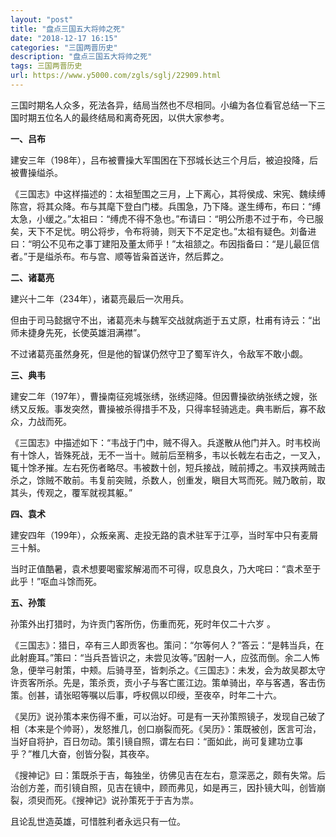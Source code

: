 ```yaml
---
layout: "post"
title: "盘点三国五大将帅之死"
date: "2018-12-17 16:15"
categories: "三国两晋历史"
description: "盘点三国五大将帅之死"
tags: 三国两晋历史
url: https://www.y5000.com/zgls/sglj/22909.html
---
```






三国时期名人众多，死法各异，结局当然也不尽相同。小编为各位看官总结一下三国时期五位名人的最终结局和离奇死因，以供大家参考。

**一、吕布**

建安三年（198年），吕布被曹操大军围困在下邳城长达三个月后，被迫投降，后被曹操缢杀。

《三国志》中这样描述的：太祖堑围之三月，上下离心，其将侯成、宋宪、魏续缚陈宫，将其众降。布与其麾下登白门楼。兵围急，乃下降。遂生缚布，布曰：“缚太急，小缓之。”太祖曰：“缚虎不得不急也。”布请曰：“明公所患不过于布，今已服矣，天下不足忧。明公将步，令布将骑，则天下不足定也。”太祖有疑色。刘备进曰：“明公不见布之事丁建阳及董太师乎！”太祖颔之。布因指备曰：“是儿最叵信者。”于是缢杀布。布与宫、顺等皆枭首送许，然后葬之。

**二、诸葛亮**

建兴十二年（234年），诸葛亮最后一次用兵。

但由于司马懿据守不出，诸葛亮未与魏军交战就病逝于五丈原，杜甫有诗云：“出师未捷身先死，长使英雄泪满襟”。

不过诸葛亮虽然身死，但是他的智谋仍然守卫了蜀军许久，令敌军不敢小觑。

**三、典韦**

建安二年（197年），曹操南征宛城张绣，张绣迎降。但因曹操欲纳张绣之嫂，张绣又反叛。事发突然，曹操被杀得措手不及，只得率轻骑逃走。典韦断后，寡不敌众，力战而死。

《三国志》中描述如下：“韦战于门中，贼不得入。兵遂散从他门并入。时韦校尚有十馀人，皆殊死战，无不一当十。贼前后至稍多，韦以长戟左右击之，一叉入，辄十馀矛摧。左右死伤者略尽。韦被数十创，短兵接战，贼前搏之。韦双挟两贼击杀之，馀贼不敢前。韦复前突贼，杀数人，创重发，瞋目大骂而死。贼乃敢前，取其头，传观之，覆军就视其躯。”

**四、袁术**

建安四年（199年），众叛亲离、走投无路的袁术驻军于江亭，当时军中只有麦屑三十斛。

当时正值酷暑，袁术想要喝蜜浆解渴而不可得，叹息良久，乃大咤曰：“袁术至于此乎！”呕血斗馀而死。

**五、孙策**

孙策外出打猎时，为许贡门客所伤，伤重而死，死时年仅二十六岁 。

《三国志》：猎日，卒有三人即贡客也。策问：“尔等何人？”答云：“是韩当兵，在此射鹿耳。”策曰：“当兵吾皆识之，未尝见汝等。”因射一人，应弦而倒。余二人怖急，便举弓射策，中颊。后骑寻至，皆刺杀之。《三国志》：未发，会为故吴郡太守许贡客所杀。先是，策杀贡，贡小子与客亡匿江边。策单骑出，卒与客遇，客击伤策。创甚，请张昭等嘱以后事，呼权佩以印绶，至夜卒，时年二十六。

《吴历》说孙策本来伤得不重，可以治好。可是有一天孙策照镜子，发现自己破了相（本来是个帅哥），发怒推几，创口崩裂而死。《吴历》：策既被创，医言可治，当好自将护，百日勿动。策引镜自照，谓左右曰：“面如此，尚可复建功立事乎？”椎几大奋，创皆分裂，其夜卒。

《搜神记》曰：策既杀于吉，每独坐，彷佛见吉在左右，意深恶之，颇有失常。后治创方差，而引镜自照，见吉在镜中，顾而弗见，如是再三，因扑镜大叫，创皆崩裂，须臾而死。《搜神记》说孙策死于于吉为祟。

且论乱世造英雄，可惜胜利者永远只有一位。

